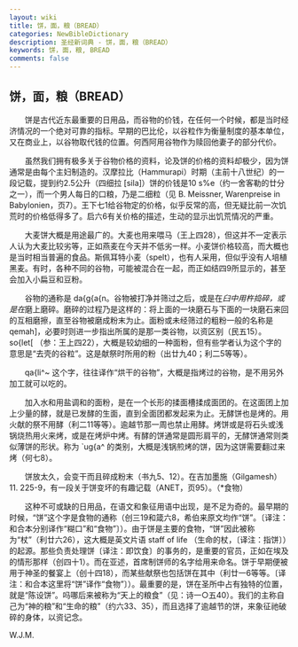 ```yaml
---
layout: wiki
title: 饼，面，粮（BREAD）
categories: NewBibleDictionary
description: 圣经新词典 - 饼，面，粮（BREAD）
keywords: 饼，面，粮, BREAD
comments: false
---
```


## 饼，面，粮（BREAD）

　　饼是古代近东最重要的日用品，而谷物的价钱，在任何一个时候，都是当时经济情况的一个绝对可靠的指标。早期的巴比伦，以谷粒作为衡量制度的基本单位，又在商业上，以谷物取代钱的位置。何西阿用谷物作为赎回他妻子的部分代价。

　　虽然我们拥有极多关于谷物价格的资料，论及饼的价格的资料却极少，因为饼通常是由每个主妇制造的。汉摩拉比（Hammurapi）时期（主前十八世纪）的一段记载，提到约2.5公升（四细拉 [sila]）饼的价钱是10 s%e（约一舍客勒的廿分之一），而一个男人每日的口粮，乃是二细粒（见 B. Meissner, Warenpreise in Babylonien，页7）。王下七1给谷物定的价格，似乎反常的高，但无疑比前一次饥荒时的价格低得多了。启六6有关价格的描述，生动的显示出饥荒情况的严重。

　　大麦饼大概是用途最广的。大麦也用来喂马（王上四28），但这并不一定表示人认为大麦比较劣等，正如燕麦在今天并不低劣一样。小麦饼价格较高，而大概也是当时相当普遍的食品。斯佩耳特小麦（spelt），也有人采用，但似乎没有人培植黑麦。有时，各种不同的谷物，可能被混合在一起，而正如结四9所显示的，甚至会加入小扁豆和豆粉。

　　谷物的通称是 da{g{a{n。谷物被打净并筛过之后，或是在*臼中用杵捣碎，或是在*磨上磨碎。磨碎的过程乃是这样的：将上面的一块磨石与下面的一块磨石来回的互相磨擦，直至谷物被磨成粉末为止。面粉或未经筛过的粗粉一般的名称是 qemah]，必要时则进一步指出所属的是那一类谷物，以资区别（民五15）。so{let[ （参：王上四22），大概是较幼细的一种面粉，但有些学者认为这个字的意思是“去壳的谷粒”。这是献祭时所用的粉（出廿九40；利二5等等）。

　　qa{li^~ 这个字，往往译作“烘干的谷物”，大概是指烤过的谷物，是不用另外加工就可以吃的。

　　加入水和用盐调和的面粉，是在一个长形的揉面槽揉成面团的。在这面团上加上少量的酵，就是已发酵的生面，直到全面团都发起来为止。无酵饼也是烤的。用火献的祭不用酵（利二11等等）。逾越节那一周也禁止用酵。烤饼或是将石头或浅锅烧热用火来烤，或是在烤炉中烤。有酵的饼通常是圆形肩平的，无酵饼通常则类似薄饼的形状。称为 `ug{a^ 的类别，大概是浅锅煎烤的饼，因为这饼需要翻过来烤（何七8）。

　　饼放太久，会变干而且碎成粉末（书九5、12）。在吉加墨施（Gilgamesh）11. 225-9，有一段关于饼变坏的有趣记载（ANET，页95）。（*食物）

　　这种不可或缺的日用品，在语文和象征用语中出现，是不足为奇的。最早期的时候，“饼”这个字是食物的通称（创三19和箴六8，希伯来原文均作“饼”。〔译注：和合本分别译作“糊口”和“食物”〕）。由于饼是主要的食物，“饼”因此被称为“杖”（利廿六26），这大概是英文片语 staff of life （生命的杖，〔译注：指饼〕）的起源。那些负责处理饼〔译注：即饮食〕的事务的，是重要的官员，正如在埃及的情形那样（创四十1）。而在亚述，首席制饼师的名字给用来命名。饼于早期便被用于神圣的餐宴上（创十四18），而某些献祭也包括饼在其中（利廿一6等等。〔译注：和合本这里将“饼”译作“食物”〕）。最重要的是，饼在圣所中占有独特的位置，就是“陈设饼”。吗哪后来被称为“天上的粮食”（见：诗一○五40）。我们的主称自己为“神的粮”和“生命的粮”（约六33、35），而且选择了逾越节的饼，来象征祂破碎的身体，以资记念。

W.J.M.






